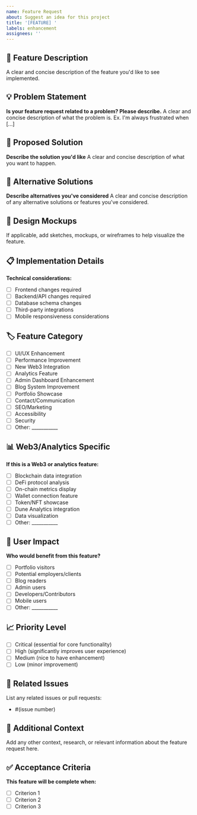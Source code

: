 ```yaml
---
name: Feature Request
about: Suggest an idea for this project
title: '[FEATURE] '
labels: enhancement
assignees: ''
---
```


## 🚀 Feature Description

A clear and concise description of the feature you'd like to see implemented.

## 💡 Problem Statement

**Is your feature request related to a problem? Please describe.**
A clear and concise description of what the problem is. Ex. I'm always frustrated when [...]

## 🎯 Proposed Solution

**Describe the solution you'd like**
A clear and concise description of what you want to happen.

## 🔄 Alternative Solutions

**Describe alternatives you've considered**
A clear and concise description of any alternative solutions or features you've considered.

## 🎨 Design Mockups

If applicable, add sketches, mockups, or wireframes to help visualize the feature.

## 📋 Implementation Details

**Technical considerations:**
- [ ] Frontend changes required
- [ ] Backend/API changes required
- [ ] Database schema changes
- [ ] Third-party integrations
- [ ] Mobile responsiveness considerations

## 🏷️ Feature Category

- [ ] UI/UX Enhancement
- [ ] Performance Improvement
- [ ] New Web3 Integration
- [ ] Analytics Feature
- [ ] Admin Dashboard Enhancement
- [ ] Blog System Improvement
- [ ] Portfolio Showcase
- [ ] Contact/Communication
- [ ] SEO/Marketing
- [ ] Accessibility
- [ ] Security
- [ ] Other: ___________

## 📊 Web3/Analytics Specific

**If this is a Web3 or analytics feature:**
- [ ] Blockchain data integration
- [ ] DeFi protocol analysis
- [ ] On-chain metrics display
- [ ] Wallet connection feature
- [ ] Token/NFT showcase
- [ ] Dune Analytics integration
- [ ] Data visualization
- [ ] Other: ___________

## 🎯 User Impact

**Who would benefit from this feature?**
- [ ] Portfolio visitors
- [ ] Potential employers/clients
- [ ] Blog readers
- [ ] Admin users
- [ ] Developers/Contributors
- [ ] Mobile users
- [ ] Other: ___________

## 📈 Priority Level

- [ ] Critical (essential for core functionality)
- [ ] High (significantly improves user experience)
- [ ] Medium (nice to have enhancement)
- [ ] Low (minor improvement)

## 🔗 Related Issues

List any related issues or pull requests:
- #(issue number)

## 📝 Additional Context

Add any other context, research, or relevant information about the feature request here.

## ✅ Acceptance Criteria

**This feature will be complete when:**
- [ ] Criterion 1
- [ ] Criterion 2
- [ ] Criterion 3